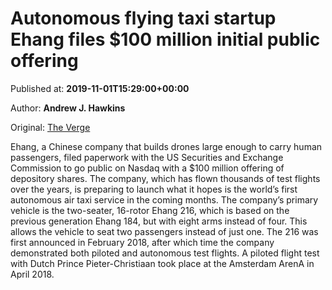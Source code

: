 
# Autonomous flying taxi startup Ehang files $100 million initial public offering

Published at: **2019-11-01T15:29:00+00:00**

Author: **Andrew J. Hawkins**

Original: [The Verge](https://www.theverge.com/2019/11/1/20943407/ehang-flying-taxi-drone-ipo-initial-offering-100-million)

Ehang, a Chinese company that builds drones large enough to carry human passengers, filed paperwork with the US Securities and Exchange Commission to go public on Nasdaq with a $100 million offering of depository shares. The company, which has flown thousands of test flights over the years, is preparing to launch what it hopes is the world’s first autonomous air taxi service in the coming months.
The company’s primary vehicle is the two-seater, 16-rotor Ehang 216, which is based on the previous generation Ehang 184, but with eight arms instead of four. This allows the vehicle to seat two passengers instead of just one. The 216 was first announced in February 2018, after which time the company demonstrated both piloted and autonomous test flights. A piloted flight test with Dutch Prince Pieter-Christiaan took place at the Amsterdam ArenA in April 2018.
